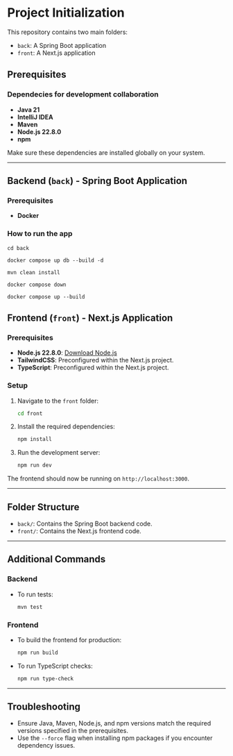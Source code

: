 # Project Initialization

This repository contains two main folders: 
- `back`: A Spring Boot application
- `front`: A Next.js application

## Prerequisites

### Dependecies for development collaboration
- **Java 21**
- **IntelliJ IDEA**
- **Maven**
- **Node.js 22.8.0**
- **npm**
  
Make sure these dependencies are installed globally on your system.

---

## Backend (`back`) - Spring Boot Application

### Prerequisites

- **Docker**

### How to run the app

```
cd back

docker compose up db --build -d

mvn clean install

docker compose down

docker compose up --build
```


## Frontend (`front`) - Next.js Application

### Prerequisites

- **Node.js 22.8.0**: [Download Node.js](https://nodejs.org/en/download/)
- **TailwindCSS**: Preconfigured within the Next.js project.
- **TypeScript**: Preconfigured within the Next.js project.

### Setup

1. Navigate to the `front` folder:
    ```bash
    cd front
    ```

2. Install the required dependencies:
    ```bash
    npm install
    ```

3. Run the development server:
    ```bash
    npm run dev
    ```

The frontend should now be running on `http://localhost:3000`.

---

## Folder Structure

- `back/`: Contains the Spring Boot backend code.
- `front/`: Contains the Next.js frontend code.

---

## Additional Commands

### Backend

- To run tests:
    ```bash
    mvn test
    ```

### Frontend

- To build the frontend for production:
    ```bash
    npm run build
    ```

- To run TypeScript checks:
    ```bash
    npm run type-check
    ```

---

## Troubleshooting

- Ensure Java, Maven, Node.js, and npm versions match the required versions specified in the prerequisites.
- Use the `--force` flag when installing npm packages if you encounter dependency issues.